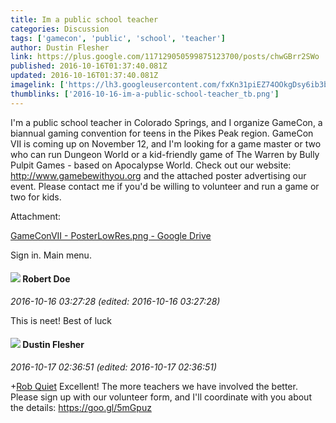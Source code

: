 ```yaml
---
title: Im a public school teacher
categories: Discussion
tags: ['gamecon', 'public', 'school', 'teacher']
author: Dustin Flesher
link: https://plus.google.com/117129050599875123700/posts/chwGBrr2SWo
published: 2016-10-16T01:37:40.081Z
updated: 2016-10-16T01:37:40.081Z
imagelink: ['https://lh3.googleusercontent.com/fxKn31piEZ74OOkgDsy6ib3b4iBxZt5UdQHwUFSxWXodtpU9oRdO9Q=w1200-h630-p']
thumblinks: ['2016-10-16-im-a-public-school-teacher_tb.png']
---
```


I&#39;m a public school teacher in Colorado Springs, and I organize GameCon, a biannual gaming convention for teens in the Pikes Peak region. GameCon VII is coming up on November 12, and I&#39;m looking for a game master or two who can run Dungeon World or a kid-friendly game of The Warren by Bully Pulpit Games - based on Apocalypse World. Check out our website: <a href="http://www.gamebewithyou.org" class="ot-anchor">http://www.gamebewithyou.org</a> and the attached poster advertising our event. Please contact me if you&#39;d be willing to volunteer and run a game or two for kids.


Attachment:

<a href='https://goo.gl/7svmSI'>GameConVII - PosterLowRes.png - Google Drive</a>


Sign in. Main menu.
<div id='comment z12ifhypks3vebjap04cfl5x2obiw5fgpxc0k'>
  <h4><img src='{{site.baseurl}}//images/avatars/105487846931822189120_photo.jpg'> Robert Doe</h4>
      <p><cite>2016-10-16 03:27:28 (edited: 2016-10-16 03:27:28)</cite></p>
        <p>This is neet! Best of luck</p>
</div>
        

<div id='comment z12ifhypks3vebjap04cfl5x2obiw5fgpxc0k'>
  <h4><img src='{{site.baseurl}}//images/avatars/109945216261308362712_photo.jpg'> Dustin Flesher</h4>
      <p><cite>2016-10-17 02:36:51 (edited: 2016-10-17 02:36:51)</cite></p>
        <p><span class="proflinkWrapper"><span class="proflinkPrefix">+</span><a class="proflink" href="https://plus.google.com/108720310977863955899" oid="108720310977863955899">Rob Quiet</a></span> Excellent! The more teachers we have involved the better. Please sign up with our volunteer form, and I&#39;ll coordinate with you about the details: <a href="https://goo.gl/5mGpuz" class="ot-anchor">https://goo.gl/5mGpuz</a></p>
</div>
        